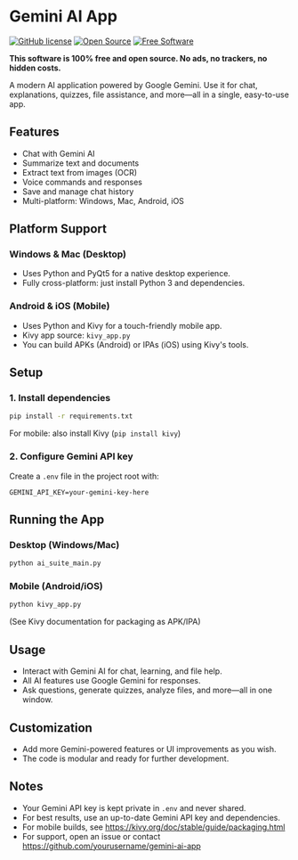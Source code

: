 # Gemini AI App

[![GitHub license](https://img.shields.io/badge/license-MIT-green.svg)](LICENSE)
[![Open Source](https://badges.frapsoft.com/os/v1/open-source.svg?v=103)](https://github.com/yourusername/gemini-ai-app)
[![Free Software](https://img.shields.io/badge/free-100%25-brightgreen.svg)](https://github.com/yourusername/gemini-ai-app)

**This software is 100% free and open source. No ads, no trackers, no hidden costs.**


A modern AI application powered by Google Gemini. Use it for chat, explanations, quizzes, file assistance, and more—all in a single, easy-to-use app.

## Features

- Chat with Gemini AI
- Summarize text and documents
- Extract text from images (OCR)
- Voice commands and responses
- Save and manage chat history
- Multi-platform: Windows, Mac, Android, iOS

## Platform Support

### Windows & Mac (Desktop)

- Uses Python and PyQt5 for a native desktop experience.
- Fully cross-platform: just install Python 3 and dependencies.

### Android & iOS (Mobile)

- Uses Python and Kivy for a touch-friendly mobile app.
- Kivy app source: `kivy_app.py`
- You can build APKs (Android) or IPAs (iOS) using Kivy's tools.

## Setup

### 1. Install dependencies

```sh
pip install -r requirements.txt
```

For mobile: also install Kivy (`pip install kivy`)

### 2. Configure Gemini API key

Create a `.env` file in the project root with:

```env
GEMINI_API_KEY=your-gemini-key-here
```

## Running the App

### Desktop (Windows/Mac)

```sh
python ai_suite_main.py
```

### Mobile (Android/iOS)

```sh
python kivy_app.py
```

(See Kivy documentation for packaging as APK/IPA)

## Usage

- Interact with Gemini AI for chat, learning, and file help.
- All AI features use Google Gemini for responses.
- Ask questions, generate quizzes, analyze files, and more—all in one window.

## Customization

- Add more Gemini-powered features or UI improvements as you wish.
- The code is modular and ready for further development.

## Notes

- Your Gemini API key is kept private in `.env` and never shared.
- For best results, use an up-to-date Gemini API key and dependencies.
- For mobile builds, see <https://kivy.org/doc/stable/guide/packaging.html>
- For support, open an issue or contact <https://github.com/yourusername/gemini-ai-app>
